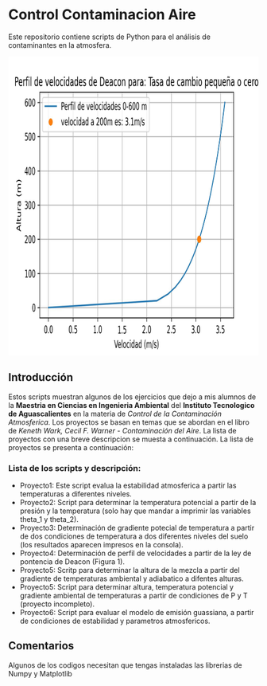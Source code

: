 # Control Contaminacion Aire
Este repositorio contiene scripts de Python para el análisis de contaminantes en la atmosfera.

<img src="perfil_vel.jpg" width="800" height="600">

## Introducción
Estos scripts muestran algunos de los ejercicios que dejo a mis alumnos de la **Maestria en Ciencias en Ingenieria Ambiental** del **Instituto Tecnologico de Aguascalientes** en la materia de *Control de la Contaminación Atmosferica*. Los proyectos se basan en temas que se abordan en el libro de *Keneth Wark, Cecil F. Warner - Contaminación del Aire*. La lista de proyectos con una breve descripcion se muesta a continuación. La lista de proyectos se presenta a continuación:

### Lista de los scripts y descripción:
* Proyecto1: Este script evalua la estabilidad atmosferica a partir las temperaturas a diferentes niveles.
* Proyecto2: Script para determinar la temperatura potencial a partir de la presión y la temperatura (solo hay que mandar a imprimir las variables theta_1 y theta_2).
* Proyecto3: Determinación de gradiente potecial de temperatura a partir de dos condiciones de temperatura a dos diferentes niveles del suelo (los resultados aparecen impresos en la consola).
* Proyecto4: Determinación de perfil de velocidades a partir de la ley de pontencia de Deacon (Figura 1).
* Proyecto5: Scritp para determinar la altura de la mezcla a partir del gradiente de temperaturas ambiental y adiabatico a difentes alturas.
* Proyecto5: Script para determinar altura, temperatura potencial y gradiente ambiental de temperaturas a partir de condiciones de P y T (proyecto incompleto).
* Proyecto6: Script para evaluar el modelo de emisión guassiana, a partir de condiciones de estabilidad y parametros atmosfericos.

## Comentarios
Algunos de los codigos necesitan que tengas instaladas las librerias de Numpy y Matplotlib
